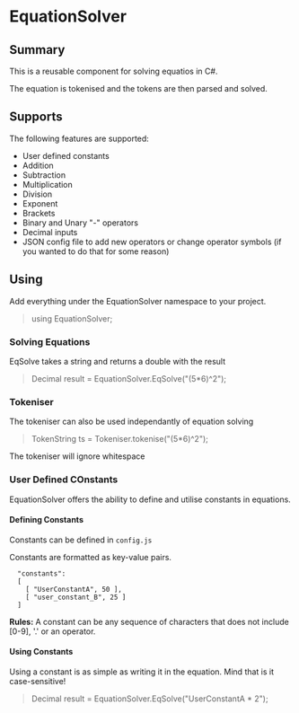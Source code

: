 # EquationSolver
## Summary

This is a reusable component for solving equatios in C#.

The equation is tokenised and the tokens are then parsed and solved.

## Supports
The following features are supported:
- User defined constants
- Addition
- Subtraction
- Multiplication
- Division
- Exponent
- Brackets
- Binary and Unary "-" operators
- Decimal inputs
- JSON config file to add new operators or change operator symbols (if you wanted to do that for some reason)

## Using
Add everything under the EquationSolver namespace to your project.
>using EquationSolver;
### Solving Equations
EqSolve takes a string and returns a double with the result
> Decimal result = EquationSolver.EqSolve("(5*6)^2");
### Tokeniser
The tokeniser can also be used independantly of equation solving
> TokenString ts = Tokeniser.tokenise("(5*6)^2");

The tokeniser will ignore whitespace

### User Defined COnstants
EquationSolver offers the ability to define and utilise constants in equations.
#### Defining Constants
Constants can be defined in `config.js`

Constants are formatted as key-value pairs.

```
  "constants": 
  [
    [ "UserConstantA", 50 ],
    [ "user_constant_B", 25 ]
  ]
  ```
**Rules:** A constant can be any sequence of characters that does not include [0-9], '.' or an operator.

#### Using Constants
Using a constant is as simple as writing it in the equation. Mind that is it case-sensitive!
>Decimal result = EquationSolver.EqSolve("UserConstantA * 2");
